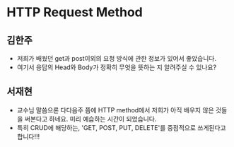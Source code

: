 # HTTP Request Method

## 김한주
- 저희가 배웠던 get과 post이외의 요청 방식에 관한 정보가 있어서 좋았습니다.
- 여기서 응답의 Head와 Body가 정확히 무엇을 뜻하는 지 알려주실 수 있나요?

## 서재현
- 교수님 말씀으론 다다음주 쯤에 HTTP method에서 저희가 아직 배우지 않은 것들을 써본다고 하네요. 미리 예습하는 시간이 되었습니다.
- 특히 CRUD에 해당하는, 'GET, POST, PUT, DELETE'를 중점적으로 쓰게된다고 합니다!!!
